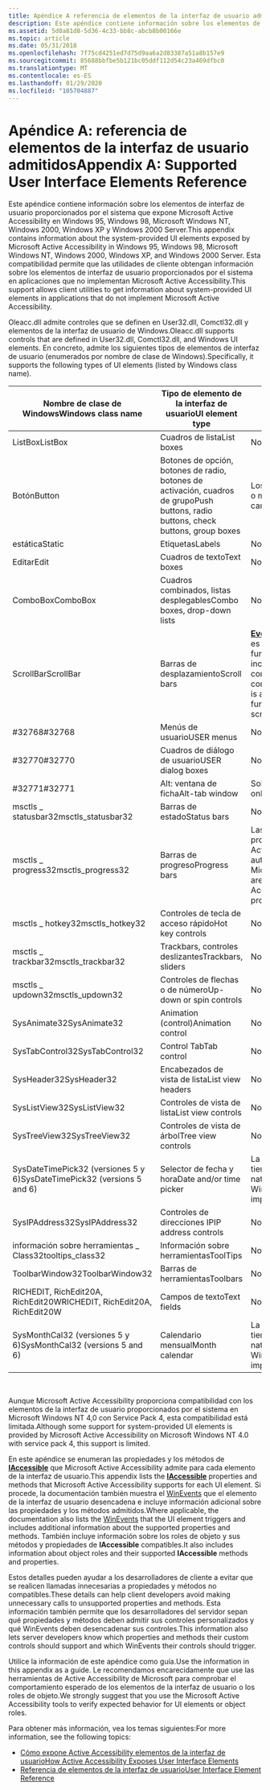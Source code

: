```yaml
---
title: Apéndice A referencia de elementos de la interfaz de usuario admitidos
description: Este apéndice contiene información sobre los elementos de interfaz de usuario proporcionados por el sistema que expone Microsoft Active Accessibility en Windows 95, Windows 98, Microsoft Windows NT, Windows 2000, Windows XP y Windows 2000 Server.
ms.assetid: 5d0a81d8-5d36-4c33-bb8c-abcb8b00166e
ms.topic: article
ms.date: 05/31/2018
ms.openlocfilehash: 7f75cd4251ed7d75d9aa6a2d83387a51a8b157e9
ms.sourcegitcommit: 85688bbfbe5b121bc05ddf112d54c23a469dfbc0
ms.translationtype: MT
ms.contentlocale: es-ES
ms.lasthandoff: 01/29/2020
ms.locfileid: "105704887"
---
```

# <a name="appendix-a-supported-user-interface-elements-reference"></a><span data-ttu-id="acbac-103">Apéndice A: referencia de elementos de la interfaz de usuario admitidos</span><span class="sxs-lookup"><span data-stu-id="acbac-103">Appendix A: Supported User Interface Elements Reference</span></span>

<span data-ttu-id="acbac-104">Este apéndice contiene información sobre los elementos de interfaz de usuario proporcionados por el sistema que expone Microsoft Active Accessibility en Windows 95, Windows 98, Microsoft Windows NT, Windows 2000, Windows XP y Windows 2000 Server.</span><span class="sxs-lookup"><span data-stu-id="acbac-104">This appendix contains information about the system-provided UI elements exposed by Microsoft Active Accessibility in Windows 95, Windows 98, Microsoft Windows NT, Windows 2000, Windows XP, and Windows 2000 Server.</span></span> <span data-ttu-id="acbac-105">Esta compatibilidad permite que las utilidades de cliente obtengan información sobre los elementos de interfaz de usuario proporcionados por el sistema en aplicaciones que no implementan Microsoft Active Accessibility.</span><span class="sxs-lookup"><span data-stu-id="acbac-105">This support allows client utilities to get information about system-provided UI elements in applications that do not implement Microsoft Active Accessibility.</span></span>

<span data-ttu-id="acbac-106">Oleacc.dll admite controles que se definen en User32.dll, Comctl32.dll y elementos de la interfaz de usuario de Windows.</span><span class="sxs-lookup"><span data-stu-id="acbac-106">Oleacc.dll supports controls that are defined in User32.dll, Comctl32.dll, and Windows UI elements.</span></span> <span data-ttu-id="acbac-107">En concreto, admite los siguientes tipos de elementos de interfaz de usuario (enumerados por nombre de clase de Windows).</span><span class="sxs-lookup"><span data-stu-id="acbac-107">Specifically, it supports the following types of UI elements (listed by Windows class name).</span></span>



| <span data-ttu-id="acbac-108">Nombre de clase de Windows</span><span class="sxs-lookup"><span data-stu-id="acbac-108">Windows class name</span></span>                   | <span data-ttu-id="acbac-109">Tipo de elemento de la interfaz de usuario</span><span class="sxs-lookup"><span data-stu-id="acbac-109">UI element type</span></span>                                         | <span data-ttu-id="acbac-110">Actualizaciones de Windows Vista</span><span class="sxs-lookup"><span data-stu-id="acbac-110">Windows Vista updates</span></span>                                                                                                                                                                                                |
|--------------------------------------|---------------------------------------------------------|----------------------------------------------------------------------------------------------------------------------------------------------------------------------------------------------------------------------|
| <span data-ttu-id="acbac-111">ListBox</span><span class="sxs-lookup"><span data-stu-id="acbac-111">ListBox</span></span>                              | <span data-ttu-id="acbac-112">Cuadros de lista</span><span class="sxs-lookup"><span data-stu-id="acbac-112">List boxes</span></span>                                              | <span data-ttu-id="acbac-113">None</span><span class="sxs-lookup"><span data-stu-id="acbac-113">None</span></span>                                                                                                                                                                                                                 |
| <span data-ttu-id="acbac-114">Botón</span><span class="sxs-lookup"><span data-stu-id="acbac-114">Button</span></span>                               | <span data-ttu-id="acbac-115">Botones de opción, botones de radio, botones de activación, cuadros de grupo</span><span class="sxs-lookup"><span data-stu-id="acbac-115">Push buttons, radio buttons, check buttons, group boxes</span></span> | <span data-ttu-id="acbac-116">Los botones de expansión pueden tener cero o más elementos secundarios.</span><span class="sxs-lookup"><span data-stu-id="acbac-116">Split buttons can have zero or more children.</span></span>                                                                                                                                                                        |
| <span data-ttu-id="acbac-117">estática</span><span class="sxs-lookup"><span data-stu-id="acbac-117">Static</span></span>                               | <span data-ttu-id="acbac-118">Etiquetas</span><span class="sxs-lookup"><span data-stu-id="acbac-118">Labels</span></span>                                                  | <span data-ttu-id="acbac-119">None</span><span class="sxs-lookup"><span data-stu-id="acbac-119">None</span></span>                                                                                                                                                                                                                 |
| <span data-ttu-id="acbac-120">Editar</span><span class="sxs-lookup"><span data-stu-id="acbac-120">Edit</span></span>                                 | <span data-ttu-id="acbac-121">Cuadros de texto</span><span class="sxs-lookup"><span data-stu-id="acbac-121">Text boxes</span></span>                                              | <span data-ttu-id="acbac-122">None</span><span class="sxs-lookup"><span data-stu-id="acbac-122">None</span></span>                                                                                                                                                                                                                 |
| <span data-ttu-id="acbac-123">ComboBox</span><span class="sxs-lookup"><span data-stu-id="acbac-123">ComboBox</span></span>                             | <span data-ttu-id="acbac-124">Cuadros combinados, listas desplegables</span><span class="sxs-lookup"><span data-stu-id="acbac-124">Combo boxes, drop-down lists</span></span>                            | <span data-ttu-id="acbac-125">None</span><span class="sxs-lookup"><span data-stu-id="acbac-125">None</span></span>                                                                                                                                                                                                                 |
| <span data-ttu-id="acbac-126">ScrollBar</span><span class="sxs-lookup"><span data-stu-id="acbac-126">ScrollBar</span></span>                            | <span data-ttu-id="acbac-127">Barras de desplazamiento</span><span class="sxs-lookup"><span data-stu-id="acbac-127">Scroll bars</span></span>                                             | <span data-ttu-id="acbac-128">[**Evento \_ de El objeto \_ CONTENTSCROLLED**](event-constants.md) es un nuevo evento para el control que tiene la funcionalidad de desplazamiento, pero no incluye una barra de desplazamiento estándar como parte del control.</span><span class="sxs-lookup"><span data-stu-id="acbac-128">[**EVENT\_OBJECT\_CONTENTSCROLLED**](event-constants.md) is a new event for control that have scrolling functionality but do not include a standard scroll bar as part of the control.</span></span> |
| <span data-ttu-id="acbac-129">\#32768</span><span class="sxs-lookup"><span data-stu-id="acbac-129">\#32768</span></span>                              | <span data-ttu-id="acbac-130">Menús de usuario</span><span class="sxs-lookup"><span data-stu-id="acbac-130">USER menus</span></span>                                              | <span data-ttu-id="acbac-131">None</span><span class="sxs-lookup"><span data-stu-id="acbac-131">None</span></span>                                                                                                                                                                                                                 |
| <span data-ttu-id="acbac-132">\#32770</span><span class="sxs-lookup"><span data-stu-id="acbac-132">\#32770</span></span>                              | <span data-ttu-id="acbac-133">Cuadros de diálogo de usuario</span><span class="sxs-lookup"><span data-stu-id="acbac-133">USER dialog boxes</span></span>                                       | <span data-ttu-id="acbac-134">None</span><span class="sxs-lookup"><span data-stu-id="acbac-134">None</span></span>                                                                                                                                                                                                                 |
| <span data-ttu-id="acbac-135">\#32771</span><span class="sxs-lookup"><span data-stu-id="acbac-135">\#32771</span></span>                              | <span data-ttu-id="acbac-136">Alt: ventana de ficha</span><span class="sxs-lookup"><span data-stu-id="acbac-136">Alt-tab window</span></span>                                          | <span data-ttu-id="acbac-137">Solo está disponible en modo clásico.</span><span class="sxs-lookup"><span data-stu-id="acbac-137">Available only in classic mode.</span></span>                                                                                                                                                                                      |
| <span data-ttu-id="acbac-138">msctls \_ statusbar32</span><span class="sxs-lookup"><span data-stu-id="acbac-138">msctls\_statusbar32</span></span>                  | <span data-ttu-id="acbac-139">Barras de estado</span><span class="sxs-lookup"><span data-stu-id="acbac-139">Status bars</span></span>                                             | <span data-ttu-id="acbac-140">None</span><span class="sxs-lookup"><span data-stu-id="acbac-140">None</span></span>                                                                                                                                                                                                                 |
| <span data-ttu-id="acbac-141">msctls \_ progress32</span><span class="sxs-lookup"><span data-stu-id="acbac-141">msctls\_progress32</span></span>                   | <span data-ttu-id="acbac-142">Barras de progreso</span><span class="sxs-lookup"><span data-stu-id="acbac-142">Progress bars</span></span>                                           | <span data-ttu-id="acbac-143">Las nuevas opciones de color de las barras de progreso no están expuestas por Microsoft Active Accessibility ni las propiedades de automatización de la interfaz de usuario de Microsoft.</span><span class="sxs-lookup"><span data-stu-id="acbac-143">New color options for progress bars are not exposed by Microsoft Active Accessibility or Microsoft UI Automation properties.</span></span>                                                                                         |
| <span data-ttu-id="acbac-144">msctls \_ hotkey32</span><span class="sxs-lookup"><span data-stu-id="acbac-144">msctls\_hotkey32</span></span>                     | <span data-ttu-id="acbac-145">Controles de tecla de acceso rápido</span><span class="sxs-lookup"><span data-stu-id="acbac-145">Hot key controls</span></span>                                        | <span data-ttu-id="acbac-146">None</span><span class="sxs-lookup"><span data-stu-id="acbac-146">None</span></span>                                                                                                                                                                                                                 |
| <span data-ttu-id="acbac-147">msctls \_ trackbar32</span><span class="sxs-lookup"><span data-stu-id="acbac-147">msctls\_trackbar32</span></span>                   | <span data-ttu-id="acbac-148">Trackbars, controles deslizantes</span><span class="sxs-lookup"><span data-stu-id="acbac-148">Trackbars, sliders</span></span>                                      | <span data-ttu-id="acbac-149">None</span><span class="sxs-lookup"><span data-stu-id="acbac-149">None</span></span>                                                                                                                                                                                                                 |
| <span data-ttu-id="acbac-150">msctls \_ updown32</span><span class="sxs-lookup"><span data-stu-id="acbac-150">msctls\_updown32</span></span>                     | <span data-ttu-id="acbac-151">Controles de flechas o de número</span><span class="sxs-lookup"><span data-stu-id="acbac-151">Up-down or spin controls</span></span>                                | <span data-ttu-id="acbac-152">None</span><span class="sxs-lookup"><span data-stu-id="acbac-152">None</span></span>                                                                                                                                                                                                                 |
| <span data-ttu-id="acbac-153">SysAnimate32</span><span class="sxs-lookup"><span data-stu-id="acbac-153">SysAnimate32</span></span>                         | <span data-ttu-id="acbac-154">Animation (control)</span><span class="sxs-lookup"><span data-stu-id="acbac-154">Animation control</span></span>                                       | <span data-ttu-id="acbac-155">None</span><span class="sxs-lookup"><span data-stu-id="acbac-155">None</span></span>                                                                                                                                                                                                                 |
| <span data-ttu-id="acbac-156">SysTabControl32</span><span class="sxs-lookup"><span data-stu-id="acbac-156">SysTabControl32</span></span>                      | <span data-ttu-id="acbac-157">Control Tab</span><span class="sxs-lookup"><span data-stu-id="acbac-157">Tab control</span></span>                                             | <span data-ttu-id="acbac-158">None</span><span class="sxs-lookup"><span data-stu-id="acbac-158">None</span></span>                                                                                                                                                                                                                 |
| <span data-ttu-id="acbac-159">SysHeader32</span><span class="sxs-lookup"><span data-stu-id="acbac-159">SysHeader32</span></span>                          | <span data-ttu-id="acbac-160">Encabezados de vista de lista</span><span class="sxs-lookup"><span data-stu-id="acbac-160">List view headers</span></span>                                       | <span data-ttu-id="acbac-161">None</span><span class="sxs-lookup"><span data-stu-id="acbac-161">None</span></span>                                                                                                                                                                                                                 |
| <span data-ttu-id="acbac-162">SysListView32</span><span class="sxs-lookup"><span data-stu-id="acbac-162">SysListView32</span></span>                        | <span data-ttu-id="acbac-163">Controles de vista de lista</span><span class="sxs-lookup"><span data-stu-id="acbac-163">List view controls</span></span>                                      | <span data-ttu-id="acbac-164">None</span><span class="sxs-lookup"><span data-stu-id="acbac-164">None</span></span>                                                                                                                                                                                                                 |
| <span data-ttu-id="acbac-165">SysTreeView32</span><span class="sxs-lookup"><span data-stu-id="acbac-165">SysTreeView32</span></span>                        | <span data-ttu-id="acbac-166">Controles de vista de árbol</span><span class="sxs-lookup"><span data-stu-id="acbac-166">Tree view controls</span></span>                                      | <span data-ttu-id="acbac-167">None</span><span class="sxs-lookup"><span data-stu-id="acbac-167">None</span></span>                                                                                                                                                                                                                 |
| <span data-ttu-id="acbac-168">SysDateTimePick32 (versiones 5 y 6)</span><span class="sxs-lookup"><span data-stu-id="acbac-168">SysDateTimePick32 (versions 5 and 6)</span></span> | <span data-ttu-id="acbac-169">Selector de fecha y hora</span><span class="sxs-lookup"><span data-stu-id="acbac-169">Date and/or time picker</span></span>                                 | <span data-ttu-id="acbac-170">La versión 6 de este control en Windows Vista tiene una implementación de [**IAccessible**](/windows/desktop/api/oleacc/nn-oleacc-iaccessible) nativa.</span><span class="sxs-lookup"><span data-stu-id="acbac-170">Version 6 of this control in Windows Vista has a native [**IAccessible**](/windows/desktop/api/oleacc/nn-oleacc-iaccessible) implementation.</span></span>                                                                                                           |
| <span data-ttu-id="acbac-171">SysIPAddress32</span><span class="sxs-lookup"><span data-stu-id="acbac-171">SysIPAddress32</span></span>                       | <span data-ttu-id="acbac-172">Controles de direcciones IP</span><span class="sxs-lookup"><span data-stu-id="acbac-172">IP address controls</span></span>                                     | <span data-ttu-id="acbac-173">None</span><span class="sxs-lookup"><span data-stu-id="acbac-173">None</span></span>                                                                                                                                                                                                                 |
| <span data-ttu-id="acbac-174">información sobre herramientas \_ Class32</span><span class="sxs-lookup"><span data-stu-id="acbac-174">tooltips\_class32</span></span>                    | <span data-ttu-id="acbac-175">Información sobre herramientas</span><span class="sxs-lookup"><span data-stu-id="acbac-175">ToolTips</span></span>                                                | <span data-ttu-id="acbac-176">None</span><span class="sxs-lookup"><span data-stu-id="acbac-176">None</span></span>                                                                                                                                                                                                                 |
| <span data-ttu-id="acbac-177">ToolbarWindow32</span><span class="sxs-lookup"><span data-stu-id="acbac-177">ToolbarWindow32</span></span>                      | <span data-ttu-id="acbac-178">Barras de herramientas</span><span class="sxs-lookup"><span data-stu-id="acbac-178">Toolbars</span></span>                                                | <span data-ttu-id="acbac-179">None</span><span class="sxs-lookup"><span data-stu-id="acbac-179">None</span></span>                                                                                                                                                                                                                 |
| <span data-ttu-id="acbac-180">RICHEDIT, RichEdit20A, RichEdit20W</span><span class="sxs-lookup"><span data-stu-id="acbac-180">RICHEDIT, RichEdit20A, RichEdit20W</span></span>   | <span data-ttu-id="acbac-181">Campos de texto</span><span class="sxs-lookup"><span data-stu-id="acbac-181">Text fields</span></span>                                             | <span data-ttu-id="acbac-182">None</span><span class="sxs-lookup"><span data-stu-id="acbac-182">None</span></span>                                                                                                                                                                                                                 |
| <span data-ttu-id="acbac-183">SysMonthCal32 (versiones 5 y 6)</span><span class="sxs-lookup"><span data-stu-id="acbac-183">SysMonthCal32 (versions 5 and 6)</span></span>     | <span data-ttu-id="acbac-184">Calendario mensual</span><span class="sxs-lookup"><span data-stu-id="acbac-184">Month calendar</span></span>                                          | <span data-ttu-id="acbac-185">La versión 6 de este control en Windows Vista tiene una implementación de [**IAccessible**](/windows/desktop/api/oleacc/nn-oleacc-iaccessible) nativa.</span><span class="sxs-lookup"><span data-stu-id="acbac-185">Version 6 of this control in Windows Vista has a native [**IAccessible**](/windows/desktop/api/oleacc/nn-oleacc-iaccessible) implementation.</span></span>                                                                                                           |



 

<span data-ttu-id="acbac-186">Aunque Microsoft Active Accessibility proporciona compatibilidad con los elementos de la interfaz de usuario proporcionados por el sistema en Microsoft Windows NT 4,0 con Service Pack 4, esta compatibilidad está limitada.</span><span class="sxs-lookup"><span data-stu-id="acbac-186">Although some support for system-provided UI elements is provided by Microsoft Active Accessibility on Microsoft Windows NT 4.0 with service pack 4, this support is limited.</span></span>

<span data-ttu-id="acbac-187">En este apéndice se enumeran las propiedades y los métodos de [**IAccessible**](/windows/desktop/api/oleacc/nn-oleacc-iaccessible) que Microsoft Active Accessibility admite para cada elemento de la interfaz de usuario.</span><span class="sxs-lookup"><span data-stu-id="acbac-187">This appendix lists the [**IAccessible**](/windows/desktop/api/oleacc/nn-oleacc-iaccessible) properties and methods that Microsoft Active Accessibility supports for each UI element.</span></span> <span data-ttu-id="acbac-188">Si procede, la documentación también muestra el [WinEvents](winevents-infrastructure.md) que el elemento de la interfaz de usuario desencadena e incluye información adicional sobre las propiedades y los métodos admitidos.</span><span class="sxs-lookup"><span data-stu-id="acbac-188">Where applicable, the documentation also lists the [WinEvents](winevents-infrastructure.md) that the UI element triggers and includes additional information about the supported properties and methods.</span></span> <span data-ttu-id="acbac-189">También incluye información sobre los roles de objeto y sus métodos y propiedades de **IAccessible** compatibles.</span><span class="sxs-lookup"><span data-stu-id="acbac-189">It also includes information about object roles and their supported **IAccessible** methods and properties.</span></span>

<span data-ttu-id="acbac-190">Estos detalles pueden ayudar a los desarrolladores de cliente a evitar que se realicen llamadas innecesarias a propiedades y métodos no compatibles.</span><span class="sxs-lookup"><span data-stu-id="acbac-190">These details can help client developers avoid making unnecessary calls to unsupported properties and methods.</span></span> <span data-ttu-id="acbac-191">Esta información también permite que los desarrolladores del servidor sepan qué propiedades y métodos deben admitir sus controles personalizados y qué WinEvents deben desencadenar sus controles.</span><span class="sxs-lookup"><span data-stu-id="acbac-191">This information also lets server developers know which properties and methods their custom controls should support and which WinEvents their controls should trigger.</span></span>

<span data-ttu-id="acbac-192">Utilice la información de este apéndice como guía.</span><span class="sxs-lookup"><span data-stu-id="acbac-192">Use the information in this appendix as a guide.</span></span> <span data-ttu-id="acbac-193">Le recomendamos encarecidamente que use las herramientas de Active Accessibility de Microsoft para comprobar el comportamiento esperado de los elementos de la interfaz de usuario o los roles de objeto.</span><span class="sxs-lookup"><span data-stu-id="acbac-193">We strongly suggest that you use the Microsoft Active Accessibility tools to verify expected behavior for UI elements or object roles.</span></span>

<span data-ttu-id="acbac-194">Para obtener más información, vea los temas siguientes:</span><span class="sxs-lookup"><span data-stu-id="acbac-194">For more information, see the following topics:</span></span>

-   [<span data-ttu-id="acbac-195">Cómo expone Active Accessibility elementos de la interfaz de usuario</span><span class="sxs-lookup"><span data-stu-id="acbac-195">How Active Accessibility Exposes User Interface Elements</span></span>](how-active-accessibility-exposes-user-interface-elements.md)
-   [<span data-ttu-id="acbac-196">Referencia de elementos de la interfaz de usuario</span><span class="sxs-lookup"><span data-stu-id="acbac-196">User Interface Element Reference</span></span>](user-interface-element-reference.md)

 

 





